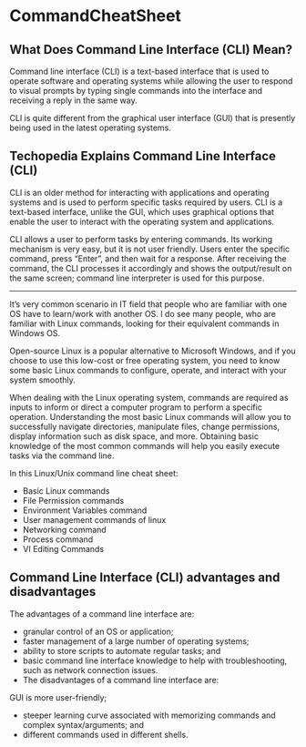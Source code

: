 # CommandCheatSheet

What Does Command Line Interface (CLI) Mean?
--------------------------------------------

Command line interface (CLI) is a text-based interface that is used to operate software and operating systems while allowing the user to respond to visual prompts by typing single commands into the interface and receiving a reply in the same way.

CLI is quite different from the graphical user interface (GUI) that is presently being used in the latest operating systems.

Techopedia Explains Command Line Interface (CLI)
-------------------------------------------------

CLI is an older method for interacting with applications and operating systems and is used to perform specific tasks required by users. CLI is a text-based interface, unlike the GUI, which uses graphical options that enable the user to interact with the operating system and applications.

CLI allows a user to perform tasks by entering commands. Its working mechanism is very easy, but it is not user friendly. Users enter the specific command, press “Enter”, and then wait for a response. After receiving the command, the CLI processes it accordingly and shows the output/result on the same screen; command line interpreter is used for this purpose.

----------------------------------------------------

It’s very common scenario in IT field that people who are familiar with one OS have to learn/work with another OS. I do see many people, who are familiar with Linux commands, looking for their equivalent commands in Windows OS. 

Open-source Linux is a popular alternative to Microsoft Windows, and if you choose to use this low-cost or free operating system, you need to know some basic Linux commands to configure, operate, and interact with your system smoothly.

When dealing with the Linux operating system, commands are required as inputs to inform or direct a computer program to perform a specific operation. Understanding the most basic Linux commands will allow you to successfully navigate directories, manipulate files, change permissions, display information such as disk space, and more. Obtaining basic knowledge of the most common commands will help you easily execute tasks via the command line.

In this Linux/Unix command line cheat sheet:
- Basic Linux commands
- File Permission commands
- Environment Variables command
- User management commands of linux
- Networking command
- Process command
- VI Editing Commands

Command Line Interface (CLI) advantages and disadvantages
----------------------------------

The advantages of a command line interface are:

- granular control of an OS or application;
- faster management of a large number of operating systems;
- ability to store scripts to automate regular tasks; and
- basic command line interface knowledge to help with troubleshooting, such as network connection issues.
- The disadvantages of a command line interface are:

GUI is more user-friendly;

- steeper learning curve associated with memorizing commands and complex syntax/arguments; and
- different commands used in different shells.
